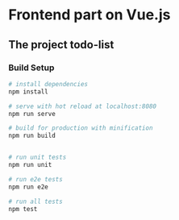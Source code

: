 # Frontend part on Vue.js

## The project todo-list

### Build Setup
``` bash
# install dependencies
npm install

# serve with hot reload at localhost:8080
npm run serve

# build for production with minification
npm run build


# run unit tests
npm run unit

# run e2e tests
npm run e2e

# run all tests
npm test
```

